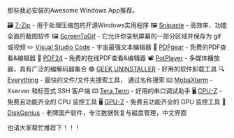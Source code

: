 那些我必安装的Awesome Windows App推荐。

🗃️ [7-Zip](http://www.7-zip.org/) - 用于处理压缩包的开源Windows实用程序
🖼️ [Snipaste](https://snipaste.com/) - 高效率、功能全面的截图软件
🖼️ [ScreenToGif](http://www.screentogif.com/) - 它允许你录制屏幕的一部分区域并保存为 gif 或视频
✏️ [Visual Studio Code](https://code.visualstudio.com/) - 宇宙最强文本编辑器
📝 [PDFgear](https://www.pdfgear.com/) - 免费的PDF查看&编辑器
📝 [PDF24](https://tools.pdf24.org/) - 免费的在线PDF查看&编辑器
📽️ [PotPlayer](http://potplayer.daum.net/) - 多媒体播放器，具有广泛的编解码器集合
🟢 [GEEK UNINSTALLER](https://geekuninstaller.com/) - 好用的软件卸载工具
🔍 [Everything](http://www.voidtools.com/) - 最快的文件/文件夹搜索工具， 通过名称搜索
⌨️ [MobaXterm](http://mobaxterm.mobatek.net/) - Xserver 和标签式 SSH 客户端
⌨️ [Tera Term](https://teratermproject.github.io/index-en.html) - 好用的串口调试助手
🖥️ [CPU-Z](http://www.cpuid.com/softwares/cpu-z.html) - 免费且功能齐全的 CPU 监控工具
🖥️ [GPU-Z](http://www.techpowerup.com/gpuz/) - 免费且功能齐全的 GPU 监控工具
💾 [DiskGenius](https://www.diskgenius.cn/) - 老牌国产软件，专注数据恢复与磁盘管理，中文界面

也请大家帮忙推荐下！！！